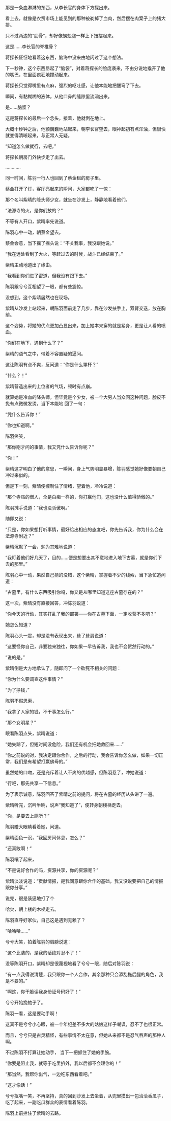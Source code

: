 那是一条血淋淋的东西，从李长官的身体下方探出来。

看上去，就像是农贸市场上能见到的那种被剃掉了血肉，然后摆在肉案子上的猪大排。

只不过两边的“肋骨”，却好像蜈蚣腿一样上下扭摆起来。

这是……李长官的脊椎骨？

蒋探长怔怔地看着这东西，脑海中没来由地闪过了这个想法。

下一秒钟，这个东西昂起了“脑袋”，对着蒋探长的脸庞袭来，不由分说地撬开了他的嘴巴，在里面疯狂地搅动起来。

蒋探长只觉得嘴里有点麻，强烈的呕吐感，让他本能地把腰弯了下去。

瞬间，有黏糊糊的液体，从他口鼻的缝隙里流淌出来。

是……脑浆？

这是蒋探长的最后一个念头，接着，他就倒在地上。

大概十秒钟之后，他颤巍巍地站起来，朝李长官望去，眼神起初有点浑浊，但很快就变得清晰起来，与正常人无疑。

“知道怎么做就行，去吧。”

蒋探长朝房门外快步走了出去。

…………

同一时间，陈羽一行人也回到了蔡金租的房子里。

蔡金打开了灯，客厅亮起来的瞬间，大家都吃了一惊：

那个名叫紫晴的降头师少女，就坐在沙发上，静静地看着他们。

“法源寺的火，是你们放的？”

不等有人开口，紫晴率先说道。

陈羽心中一动，朝蔡金望去。

蔡金会意，当下摇了摇头说：“不关我事，我没跟她说。”

“我在远处看到了大火，等赶过去的时候，战斗已经结束了。”

紫晴主动地道出了缘由。

“我看到你们进了密道，但我没有跟下去。”

陈羽跟兮兮互相望了一眼，都有些震惊。

没想到，这个紫晴居然也在现场。

紫晴从沙发上站起来，朝陈羽面前走了几步，靠在沙发扶手上，双臂交迭，放在胸前。

这个姿势，将她的优点更加凸显出来，加上她本来穿的就是紧身，更是让人看的喷血。

“你们在地下，遇到什么了？”

紫晴的语气之中，带着不容置疑的逼问。

这让陈羽有点不爽，反问道：“你是什么罩杯？”

“什么？！”

紫晴营造出来的上位者的气场，顿时有点崩。

就算她是冷血的降头师，但毕竟是个少女，被一个大男人当众问这种问题，脸皮不免有点微微发烫，当下本能地 回了一句：

“凭什么告诉你！”

“你也知道啊。”

陈羽笑笑，

“那你刚才问的事情，我又凭什么告诉你呢？”

“你！”

紫晴这才明白了他的意思，一瞬间，身上气势明显暴增，陈羽感觉她好像要朝自己冲过来似的。

但是下一刻，紫晴便控制住了情绪，望着他，冷冷说道：

“那个寺庙的僧人，全是白痴一样的，你打赢他们，这也没什么值得骄傲的。”

陈羽摊手说道：“我也没骄傲啊。”

随即又说：

“只是，你如果想打听事情，最好给出相应的态度吧，你先告诉我，你为什么会在法源寺附近？”

紫晴沉默了一会，勉为其难地说道：

“我盯着他们好几天了，目的……便是想要出其不意地进入地下古墓，就是你们下去的那里。”

陈羽心中一动，果然自己猜的没错，这个紫晴，掌握着不少的线索，当下急忙追问道：

“古墓里，有什么东西吸引你吗，你又是从哪里知道这座古墓存在的？”

这一次，紫晴没有直接回答，冲陈羽说道：

“你今天的行动，其实打乱了我的部署——你在古墓下面，一定收获不多吧？”

她怎么知道？

陈羽心头一震，却是没有表现出来，耸了耸肩说道：

“这要怪你自己，非要独来独往，你如果一早告诉我，我也不会贸然行动的。”

“说的是。”

紫晴倒是大方地承认了，随即问了一个砍死不相关的问题：

“你为什么要调查这件事情？”

“为了挣钱，”

陈羽不假思索，

“我拿了人家的钱，不干事怎么行。”

“那个女明星？”

眼看陈羽点头，紫晴说道：

“她失踪了，但短时间没危险，我们还有机会把她救回来……”

“你之前说的对，我决定跟你合作，之后的行动，我会告诉你怎么做，如果一切正常，我们是有希望打赢佛母的。”

虽然她的口吻，还是充斥着让人不爽的优越感，但陈羽忍了，冲她说道：

“行吧，那先共享一下信息。”

为了表示诚意，陈羽回答了紫晴之前的提问，将在古墓的经历从头讲了一遍。

紫晴听完，沉吟半晌，说声“我知道了”，便转身朝楼梯走去。

“你，是要去上厕所？”

陈羽瞪大眼睛看着她，问道。

紫晴面色一沉，“我回房间休息，怎么？”

“还真敢啊！”

陈羽嚷了起来，

“不是说好合作的吗，资源共享，你的资源呢？”

紫晴淡淡说道：“贡献情报，是我同意跟你合作的基础，我又没说要把自己的情报跟你分享。”

说完，很是装逼地打了个

哈欠，朝上楼的木梯走去。

陈羽直呼好家伙，自己这是遇到无赖了？

“哈哈哈……”

兮兮大笑，拍着陈羽的肩膀说道：

“这个比装的，是我的话绝对忍不了！”

没等陈羽开口，紫晴却是很蔑视地看了兮兮一眼，随后对陈羽说：

“有一点我得说清楚，我只跟你一个人合作，其余那种只会添乱拖后腿的角色，我是不要的。”

“啊这，你干脆读我身份证号码好了！”

兮兮开始挽袖子了。

陈羽一看，这是要动手啊！

这真不是兮兮小心眼，被一个年纪差不多大的姑娘这样子嘲讽，忍不了也很正常。

而且，兮兮只是古灵精怪，有些事情不太在意，但她从来都不是忍气吞声的那种人啊。

不过陈羽不打算让她动手， 当下一把抓住了她的手腕。

“你要是阻止我，就等于吃里扒外，我以后都不会理你的！”

“那当然，我帮你出气，一边吃东西看着吧。”

“这才像话！”

兮兮抿嘴一笑，不再坚持，真的回到沙发上去坐着，从兜里摸出一包洽洽香瓜子，吃了起来，一副吃瓜群众的表情看着陈羽。

陈羽上前拦住了紫晴的去路。
